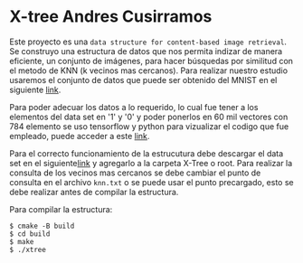# X-tree Andres Cusirramos 

Este proyecto es una `data structure for content-based image retrieval`. Se construyo una estructura de datos que nos permita indizar de manera eficiente, un conjunto de imágenes, para hacer búsquedas por similitud  con el metodo de KNN (k vecinos mas cercanos). Para realizar nuestro estudio usaremos el conjunto de datos que puede ser obtenido del MNIST en el siguiente  [link](http://yann.lecun.com/exdb/mnist/).

Para poder adecuar los datos a lo requerido, lo cual fue tener a los elementos del data set en '1' y '0' y poder ponerlos en 60 mil vectores con 784 elemento se uso tensorflow y python para vizualizar el codigo que fue empleado, puede acceder a este [link](https://github.com/Andrescmm/MNIST).

Para el correcto funcionamiento de la estrucutura debe descargar el data set en el siguiente[link](https://drive.google.com/file/d/1Q_lAPhI7_S_ZNDqhXcqqW6P88evyGiPv/view?usp=sharing) y agregarlo a la carpeta X-Tree o root. Para realizar la consulta de los vecinos mas cercanos se debe cambiar el punto de consulta en el archivo `knn.txt` o se puede usar el punto precargado, esto se debe realizar antes de compilar la estructura.

Para compilar la estructura:
```
$ cmake -B build
$ cd build
$ make
$ ./xtree
```
